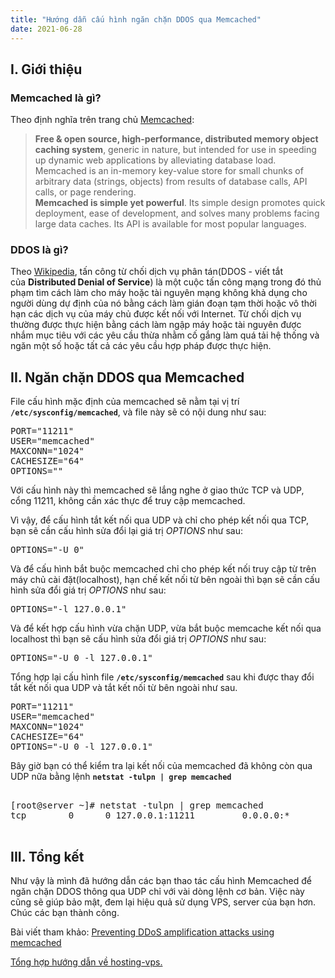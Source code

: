 ```yaml
---
title: "Hướng dẫn cấu hình ngăn chặn DDOS qua Memcached"
date: 2021-06-28
---
```


<!-- wp:heading -->
<h2>I. Giới thiệu</h2>
<!-- /wp:heading -->

<!-- wp:heading {"level":3} -->
<h3>Memcached là gì?</h3>
<!-- /wp:heading -->

<!-- wp:paragraph -->
<p>Theo định nghĩa trên trang chủ <a aria-label="Memcached (opens in a new tab)" href="https://memcached.org/" target="_blank" rel="noreferrer noopener" class="rank-math-link">Memcached</a>:</p>
<!-- /wp:paragraph -->

<!-- wp:quote -->
<blockquote class="wp-block-quote"><p><strong>Free &amp; open source, high-performance, distributed memory object caching system</strong>, generic in nature, but intended for use in speeding up dynamic web applications by alleviating database load.<br>Memcached is an in-memory key-value store for small chunks of arbitrary data (strings, objects) from results of database calls, API calls, or page rendering.<br><strong>Memcached is simple yet powerful</strong>. Its simple design promotes quick deployment, ease of development, and solves many problems facing large data caches. Its API is available for most popular languages.</p></blockquote>
<!-- /wp:quote -->

<!-- wp:heading {"level":3} -->
<h3>DDOS là gì?</h3>
<!-- /wp:heading -->

<!-- wp:paragraph -->
<p>Theo <a aria-label="Wikipedia (opens in a new tab)" href="https://en.wikipedia.org/wiki/Denial-of-service_attack" target="_blank" rel="noreferrer noopener" class="rank-math-link">Wikipedia</a>, tấn công từ chối dịch vụ phân tán(DDOS - viết tắt của&nbsp;<strong>Distributed Denial of Service</strong>) là một cuộc tấn công mạng trong đó thủ phạm tìm cách làm cho máy hoặc tài nguyên mạng không khả dụng cho người dùng dự định của nó bằng cách làm gián đoạn tạm thời hoặc vô thời hạn các dịch vụ của máy chủ được kết nối với Internet. Từ chối dịch vụ thường được thực hiện bằng cách làm ngập máy hoặc tài nguyên được nhắm mục tiêu với các yêu cầu thừa nhằm cố gắng làm quá tải hệ thống và ngăn một số hoặc tất cả các yêu cầu hợp pháp được thực hiện. </p>
<!-- /wp:paragraph -->

<!-- wp:heading -->
<h2>II. Ngăn chặn DDOS qua Memcached</h2>
<!-- /wp:heading -->

<!-- wp:paragraph -->
<p>File cấu hình mặc định của memcached sẽ nằm tại vị trí <code><strong>/etc/sysconfig/memcached</strong></code>, và file này sẽ có nội dung như sau:</p>
<!-- /wp:paragraph -->

<!-- wp:preformatted -->
<pre class="wp-block-preformatted">PORT="11211"<br>USER="memcached"<br>MAXCONN="1024"<br>CACHESIZE="64"<br>OPTIONS=""</pre>
<!-- /wp:preformatted -->

<!-- wp:paragraph -->
<p>Với cấu hình này thì memcached sẽ lắng nghe ở giao thức TCP và UDP, cổng 11211, không cần xác thực để truy cập memcached.</p>
<!-- /wp:paragraph -->

<!-- wp:paragraph -->
<p>Vì vậy, để cấu hình tắt kết nối qua UDP và chỉ cho phép kết nối qua TCP, bạn sẽ cần cấu hình sửa đổi lại giá trị <em>OPTIONS</em> như sau:</p>
<!-- /wp:paragraph -->

<!-- wp:preformatted -->
<pre class="wp-block-preformatted">OPTIONS="-U 0"</pre>
<!-- /wp:preformatted -->

<!-- wp:paragraph -->
<p>Và để cấu hình bắt buộc memcached chỉ cho phép kết nối truy cập từ trên máy chủ cài đặt(localhost), hạn chế kết nối từ bên ngoài thì bạn sẽ cần cấu hình sửa đổi giá trị <em>OPTIONS</em> như sau:</p>
<!-- /wp:paragraph -->

<!-- wp:preformatted -->
<pre class="wp-block-preformatted">OPTIONS="-l 127.0.0.1"</pre>
<!-- /wp:preformatted -->

<!-- wp:paragraph -->
<p>Và để kết hợp cấu hình vừa chặn UDP, vừa bắt buộc memcache kết nối qua localhost thì bạn sẽ cấu hình sửa đổi giá trị <em>OPTIONS</em> như sau:</p>
<!-- /wp:paragraph -->

<!-- wp:preformatted -->
<pre class="wp-block-preformatted">OPTIONS="-U 0 -l 127.0.0.1"</pre>
<!-- /wp:preformatted -->

<!-- wp:paragraph -->
<p>Tổng hợp lại cấu hình file <code><strong>/etc/sysconfig/memcached</strong></code> sau khi được thay đổi tắt kết nối qua UDP và tắt kết nối từ bên ngoài như sau.</p>
<!-- /wp:paragraph -->

<!-- wp:preformatted -->
<pre id="block-ed602003-0ba1-4e4a-86cc-58e1588fe776" class="wp-block-preformatted">PORT="11211"
USER="memcached"
MAXCONN="1024"
CACHESIZE="64"
OPTIONS="-U 0 -l 127.0.0.1"</pre>
<!-- /wp:preformatted -->

<!-- wp:paragraph {"className":"terminal shadow"} -->
<p class="terminal shadow">Bây giờ bạn có thể kiểm tra lại kết nối của memcached đã không còn qua UDP nữa bằng lệnh <code><strong>netstat -tulpn | grep memcached</strong></code></p>
<!-- /wp:paragraph -->

<!-- wp:html -->
<div class="terminal shadow"> 
    <pre class="body"> 
[root@server ~]# netstat -tulpn | grep memcached
tcp        0      0 127.0.0.1:11211         0.0.0.0:*               LISTEN      830/memcached
    </pre> 
</div>
<!-- /wp:html -->

<!-- wp:heading -->
<h2>III. Tổng kết</h2>
<!-- /wp:heading -->

<!-- wp:paragraph -->
<p>Như vậy là mình đã hướng dẫn các bạn thao tác cấu hình Memcached để ngăn chặn DDOS thông qua UDP chỉ với vài dòng lệnh cơ bản. Việc này cũng sẽ giúp bảo mật, đem lại hiệu quả sử dụng VPS, server của bạn hơn. Chúc các bạn thành công.</p>
<!-- /wp:paragraph -->

<!-- wp:paragraph -->
<p>Bài viết tham khảo: <a aria-label="Preventing DDoS amplification attacks using memcached (opens in a new tab)" href="https://access.redhat.com/solutions/3369081" target="_blank" rel="noreferrer noopener" class="rank-math-link">Preventing DDoS amplification attacks using memcached</a></p>
<!-- /wp:paragraph -->

<!-- wp:paragraph -->
<p><a href="https://thanhtam.works/category/kien-thuc/hosting-vps/" target="_blank" aria-label="Tổng hợp hướng dẫn về hosting-vps. (opens in a new tab)" rel="noreferrer noopener" class="rank-math-link">Tổng hợp hướng dẫn về hosting-vps.</a></p>
<!-- /wp:paragraph -->
